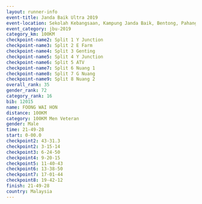 ```yaml
---
layout: runner-info 
event-title: Janda Baik Ultra 2019
event-location: Sekolah Kebangsaan, Kampung Janda Baik, Bentong, Pahang, Malaysia
event_category: jbu-2019 
category_km: 100KM 
checkpoint-name2: Split 1 Y Junction  
checkpoint-name3: Split 2 E Farm  
checkpoint-name4: Split 3 Genting  
checkpoint-name5: Split 4 Y Junction 
checkpoint-name6: Split 5 ATV 
checkpoint-name7: Split 6 Nuang 1 
checkpoint-name8: Split 7 G Nuang 
checkpoint-name9: Split 8 Nuang 2 
overall_rank: 35
gender_rank: 72
category_rank: 16
bib: 12015
name: FOONG WAI HON
distance: 100KM
category: 100KM Men Veteran
gender: Male
time: 21-49-28
start: 0-00.0
checkpoint2: 43-31.3
checkpoint2: 3-15-14
checkpoint3: 6-24-50
checkpoint4: 9-20-15
checkpoint5: 11-40-43
checkpoint6: 13-38-50
checkpoint7: 17-01-44
checkpoint8: 19-42-12
finish: 21-49-28
country: Malaysia
---
```

